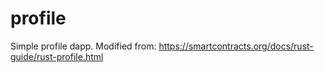 # profile
Simple profile dapp.
Modified from: https://smartcontracts.org/docs/rust-guide/rust-profile.html
